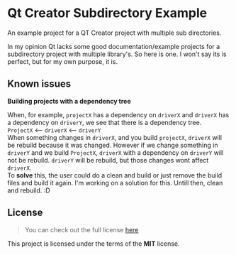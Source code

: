 # Qt Creator Subdirectory Example
An example project for a QT Creator project with multiple sub directories.

In my opinion Qt lacks some good documentation/example projects for a subdirectory project with multiple library's.
So here is one. I won't say its is perfect, but for my own purpose, it is.

## Known issues
**Building projects with a dependency tree**  

When, for example, `projectX` has a dependency on `driverX` and `driverX` has a dependency on `driverY`, we see that there is a dependency tree.  
`ProjectX` <-- `driverX` <-- `driverY`  
When something changes in `driverX`, and you build `projectX`, `driverX` will be rebuild because it was changed. However if we change something in `driverY` and we build `ProjectX`, `driverX` with a dependency on `driverY` will not be rebuild. `driverY` will be rebuild, but those changes wont affect `driverX`.  
To **solve** this, the user could do a clean and build or just remove the build files and build it again. I'm working on a solution for this. Untill then, clean and rebuild. :D

## License
>You can check out the full license [here](https://github.com/MrCrazyID/QtCreator_SubDirExample/blob/master/LICENSE)

This project is licensed under the terms of the **MIT** license.
